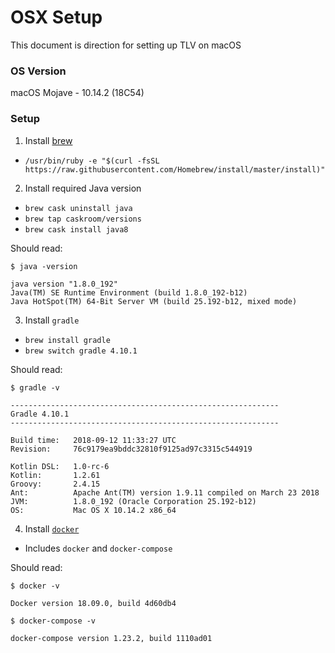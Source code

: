 # OSX Setup

This document is direction for setting up TLV on macOS

### OS Version
macOS Mojave - 10.14.2 (18C54)

### Setup

1. Install [brew](https://brew.sh/)
- `/usr/bin/ruby -e "$(curl -fsSL https://raw.githubusercontent.com/Homebrew/install/master/install)"`

2. Install required Java version
- `brew cask uninstall java`
- `brew tap caskroom/versions`
- `brew cask install java8`

Should read:
```
$ java -version

java version "1.8.0_192"
Java(TM) SE Runtime Environment (build 1.8.0_192-b12)
Java HotSpot(TM) 64-Bit Server VM (build 25.192-b12, mixed mode)
```

3. Install `gradle`
- `brew install gradle`
- `brew switch gradle 4.10.1`

Should read:
```
$ gradle -v

------------------------------------------------------------
Gradle 4.10.1
------------------------------------------------------------

Build time:   2018-09-12 11:33:27 UTC
Revision:     76c9179ea9bddc32810f9125ad97c3315c544919

Kotlin DSL:   1.0-rc-6
Kotlin:       1.2.61
Groovy:       2.4.15
Ant:          Apache Ant(TM) version 1.9.11 compiled on March 23 2018
JVM:          1.8.0_192 (Oracle Corporation 25.192-b12)
OS:           Mac OS X 10.14.2 x86_64
```

4. Install [`docker`](https://docs.docker.com/docker-for-mac/install/)
- Includes `docker` and `docker-compose`

Should read:
```
$ docker -v

Docker version 18.09.0, build 4d60db4

$ docker-compose -v

docker-compose version 1.23.2, build 1110ad01
```
